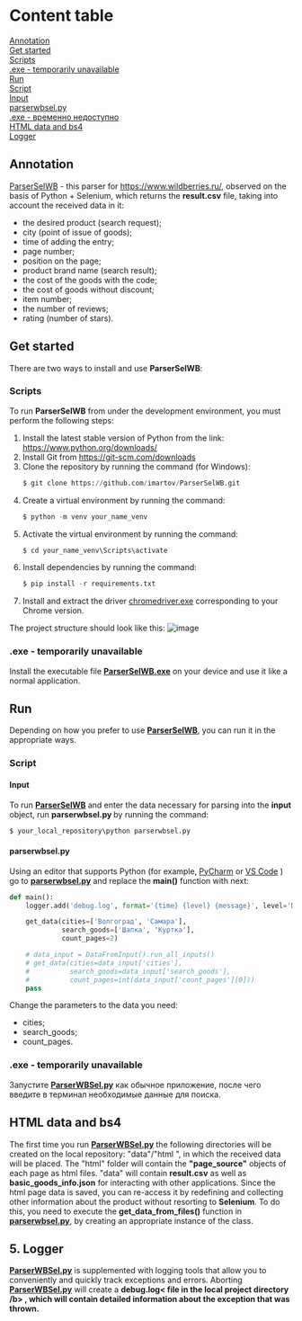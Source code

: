 # Content table

[Annotation](#anotation)  
[Get started](#get_started)  
[Scripts](#scripts)  
[.exe - temporarily unavailable](#exe_2)  
[Run](#run)  
[Script](#script)  
[Input](#input)  
[parserwbsel.py](#parserwbsel)  
[.exe - временно недоступно](#exe_3)  
[HTML data and bs4](#html_data)  
[Logger](#logger)  

## <a name='anotation'>Annotation</a>

[ParserSelWB](#https://github.com/imartov/ParserSelWB.git) - this parser for https://www.wildberries.ru/, observed on the basis of Python + Selenium, which returns the <b>result.csv</b> file, taking into account the received data in it:
- the desired product (search request);
- city (point of issue of goods);
- time of adding the entry;
- page number;
- position on the page;
- product brand name (search result);
- the cost of the goods with the code;
- the cost of goods without discount;
- item number;
- the number of reviews;
- rating (number of stars).

## <a name='get_started'>Get started</a>

There are two ways to install and use <b>ParserSelWB</b>: 
### <a name='scripts'>Scripts</a>

To run <b>ParserSelWB</b> from under the development environment, you must perform the following steps:
1. Install the latest stable version of Python from the link: https://www.python.org/downloads/
2. Install Git from https://git-scm.com/downloads
3. Clone the repository by running the command (for Windows):
     ```python
     $ git clone https://github.com/imartov/ParserSelWB.git
     ```
4. Create a virtual environment by running the command:
     ```python
     $ python -m venv your_name_venv
     ```
5. Activate the virtual environment by running the command:
     ```python
     $ cd your_name_venv\Scripts\activate
     ```
6. Install dependencies by running the command:
     ```python
     $ pip install -r requirements.txt
     ```
7. Install and extract the driver [chromedriver.exe](https://chromedriver.chromium.org/downloads) corresponding to your Chrome version.

The project structure should look like this:
![image](https://github.com/imartov/ParserSelWB/assets/116018998/e0146bf9-60d7-4ffe-b000-5998622c0aaa)

### <a name='exe_2'>.exe - temporarily unavailable</a>

Install the executable file <b>[ParserSelWB.exe](https://github.com/imartov/ParserSelWB/blob/main/ParserSelWB.exe)</b> on your device and use it like a normal application.

## <a name='run'>Run</a>

Depending on how you prefer to use <b>[ParserSelWB](https://github.com/imartov/ParserSelWB.git)</b>, you can run it in the appropriate ways.

### <a name='script'>Script</a>
#### <a name='input'>Input</a>

To run <b>[ParserSelWB](https://github.com/imartov/ParserSelWB.git)</b> and enter the data necessary for parsing into the <b>input</b> object, run <b>parserwbsel.py </b> by running the command:
```py
$ your_local_repository\python parserwbsel.py
```
#### <a name='parserwbsel'>parserwbsel.py</a>

Using an editor that supports Python (for example, [PyCharm](https://www.jetbrains.com/pycharm/download/#section=windows) or [VS Code](https://code.visualstudio.com/download) ) go to <b>[parserwbsel.py](https://github.com/imartov/ParserSelWB/blob/main/parserwbsel.py)</b> and replace the <b>main()</b> function with next:

```python
def main():
    logger.add('debug.log', format='{time} {level} {message}', level='DEBUG', rotation='100 KB', compression='zip')

    get_data(cities=['Волгоград', 'Самара'],
             search_goods=['Шапка', 'Куртка'],
             count_pages=2)

    # data_input = DataFromInput().run_all_inputs()
    # get_data(cities=data_input['cities'],
    #          search_goods=data_input['search_goods'],
    #          count_pages=int(data_input['count_pages'][0]))
    pass
```
Change the parameters to the data you need:
- cities;
- search_goods;
- count_pages.

### <a name='exe_3'>.exe - temporarily unavailable</a>

Запустите <b>[ParserWBSel.py](https://github.com/imartov/ParserSelWB/blob/main/parserwbsel.py)</b> как обычное приложение, после чего введите в терминал необходимые данные для поиска.

## <a name='html_data'>HTML data and bs4</a>

The first time you run <b>[ParserWBSel.py](https://github.com/imartov/ParserSelWB/blob/main/parserwbsel.py)</b> the following directories will be created on the local repository: "data"/"html ", in which the received data will be placed. The "html" folder will contain the <b>"page_source"</b> objects of each page as html files. "data" will contain <b>result.csv</b> as well as <b>basic_goods_info.json</b> for interacting with other applications.
Since the html page data is saved, you can re-access it by redefining and collecting other information about the product without resorting to <b>Selenium</b>. To do this, you need to execute the <b>get_data_from_files()</b> function in <b>[parserwbsel.py](https://github.com/imartov/ParserSelWB/blob/main/bsparser.py)</b>, by creating an appropriate instance of the class.

## <a name='logger'>5. Logger</a>

<b>[ParserWBSel.py](https://github.com/imartov/ParserSelWB/blob/main/parserwbsel.py)</b> is supplemented with logging tools that allow you to conveniently and quickly track exceptions and errors. Aborting <b>[ParserWBSel.py](https://github.com/imartov/ParserSelWB/blob/main/parserwbsel.py)</b> will create a <b>debug.log< file in the local project directory /b> , which will contain detailed information about the exception that was thrown.


